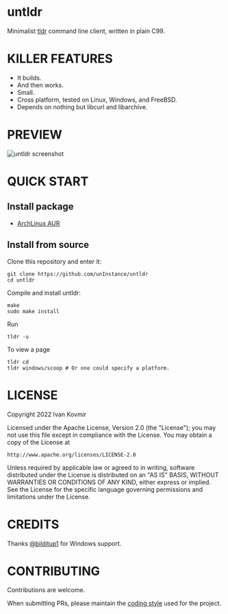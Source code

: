 # untldr
Minimalist [tldr](https://tldr.sh/) command line client, written in plain C99.

# KILLER FEATURES
* It builds.
* And then works.
* Small.
* Cross platform, tested on Linux, Windows, and FreeBSD.
* Depends on nothing but libcurl and libarchive.

# PREVIEW
![untldr screenshot](https://raw.githubusercontent.com/unInstance/untldr/master/screenshot.png)

# QUICK START

## Install package

* [ArchLinux AUR](https://aur.archlinux.org/packages/untldr)

## Install from source

Clone this repository and enter it:

```
git clone https://github.com/unInstance/untldr
cd untldr
```

Compile and install untldr:

```
make
sudo make install
```

Run
```
tldr -u
```

To view a page
```
tldr cd
tldr windows/scoop # Or one could specify a platform.
```

# LICENSE
Copyright 2022 Ivan Kovmir

Licensed under the Apache License, Version 2.0 (the "License");
you may not use this file except in compliance with the License.
You may obtain a copy of the License at

    http://www.apache.org/licenses/LICENSE-2.0

Unless required by applicable law or agreed to in writing, software
distributed under the License is distributed on an "AS IS" BASIS,
WITHOUT WARRANTIES OR CONDITIONS OF ANY KIND, either express or implied.
See the License for the specific language governing permissions and
limitations under the License.

# CREDITS
Thanks [@bilditup1](https://github.com/bilditup1) for Windows support.

# CONTRIBUTING
Contributions are welcome.

When submitting PRs, please maintain the [coding style](https://suckless.org/coding_style/)
used for the project.
